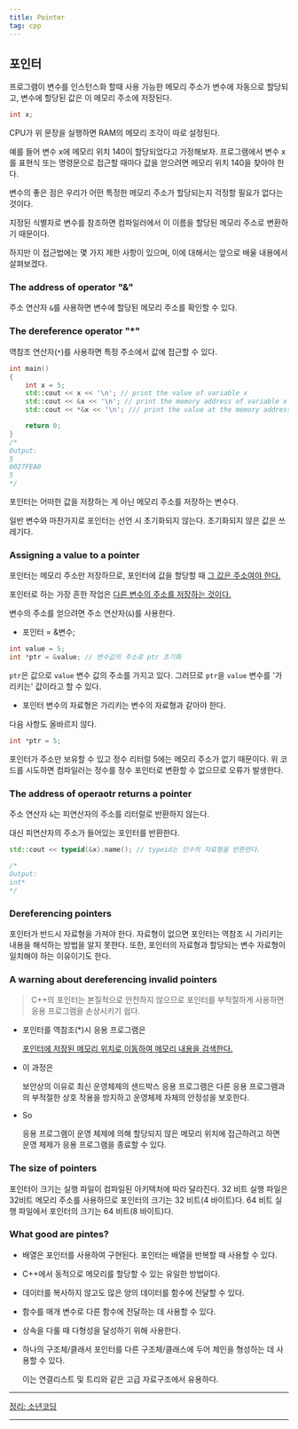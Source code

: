 ```yaml
---
title: Pointer
tag: cpp
---
```




## 포인터

프로그램이 변수를 인스턴스화 할때 사용 가능한 메모리 주소가 변수에 자동으로 할당되고, 변수에 할당된 값은 이 메모리 주소에 저장된다.

```cpp
int x;
```

CPU가 위 문장을 실행하면 RAM의 메모리 조각이 따로 설정된다. 

예를 들어 변수 x에 메모리 위치 140이 할당되었다고 가정해보자. 프로그램에서 변수 x를 표현식 또는 명령문으로 접근할 때마다 값을 얻으려면 메모리 위치 140을 찾아야 한다.

변수의 좋은 점은 우리가 어떤 특정한 메모리 주소가 할당되는지 걱정할 필요가 없다는 것이다. 

지정된 식별자로 변수를 참조하면 컴파일러에서 이 이름을 할당된 메모리 주소로 변환하기 때문이다.

하지만 이 접근법에는 몇 가지 제한 사항이 있으며, 이에 대해서는 앞으로 배울 내용에서 살펴보겠다.



### The address of operator "&"

주소 연산자 `&`를 사용하면 변수에 할당된 메모리 주소를 확인할 수 있다.

###  The dereference operator "*"

역참조 연산자(`*`)를 사용하면 특정 주소에서 값에 접근할 수 있다.

```cpp
int main()
{
    int x = 5;
    std::cout << x << '\n'; // print the value of variable x
    std::cout << &x << '\n'; // print the memory address of variable x
    std::cout << *&x << '\n'; /// print the value at the memory address of variable x

    return 0;
}
/*
Output:
5
0027FEA0
5
*/
```

포인터는 어떠한 값을 저장하는 게 아닌 메모리 주소를 저장하는 변수다.

일반 변수와 마찬가지로 포인터는 선언 시 초기화되지 않는다. 초기화되지 않은 값은 쓰레기다.



### Assigning a value to a pointer

포인터는 메모리 주소만 저장하므로, 포인터에 값을 할당할 때 <u>그 값은 주소여야 한다.</u> 

포인터로 하는 가장 흔한 작업은 <u>다른 변수의 주소를 저장하는 것이다.</u>

변수의 주소를 얻으려면 주소 연산자(`&`)를 사용한다.

- 포인터 = &변수;

```cpp
int value = 5;
int *ptr = &value; // 변수값의 주소로 ptr 초기화
```

`ptr`은 값으로 `value` 변수 값의 주소를 가지고 있다. 그러므로 `ptr`을 `value` 변수를 '가리키는' 값이라고 할 수 있다.

+ 포인터 변수의 자료형은 가리키는 변수의 자료형과 같아야 한다.

다음 사항도 올바르지 않다.

```cpp
int *ptr = 5;
```

포인터가 주소만 보유할 수 있고 정수 리터럴 5에는 메모리 주소가 없기 때문이다. 위 코드를 시도하면 컴파일러는 정수를 정수 포인터로 변환할 수 없으므로 오류가 발생한다.



### The address of operaotr returns a pointer

주소 연산자 `&`는 피연산자의 주소를 리터럴로 반환하지 않는다. 

대신 피연산자의 주소가 들어있는 포인터를 반환한다.

```cpp
std::cout << typeid(&x).name(); // typeid는 인수의 자료형을 반환한다.

/*
Output: 
int* 
*/
```



### Dereferencing pointers

포인터가 반드시 자료형을 가져야 한다. 자료형이 없으면 포인터는 역참조 시 가리키는 내용을 해석하는 방법을 알지 못한다. 또한, 포인터의 자료형과 할당되는 변수 자료형이 일치해야 하는 이유이기도 한다.



### A warning about dereferencing invalid pointers

> C++의 포인터는 본질적으로 안전하지 않으므로 포인터를 부적절하게 사용하면 응용 프로그램을 손상시키기 쉽다.



+ 포인터를 역참조(*)시 응용 프로그램은 

  <u>포인터에 저장된 메모리 위치로 이동하여 메모리 내용을 검색한다.</u> 

+ 이 과정은

  보안상의 이유로 최신 운영체제의 샌드박스 응용 프로그램은 다른 응용 프로그램과의 부적절한 상호 작용을 방지하고 운영체제 자체의 안정성을 보호한다. 

- So

  응용 프로그램이 운영 체제에 의해 할당되지 않은 메모리 위치에 접근하려고 하면 운영 체제가 응용 프로그램을 종료할 수 있다.



### The size of pointers

포인터이 크기는 실행 파일이 컴파일된 아키텍처에 따라 달라진다. 32 비트 실행 파일은 32비트 메모리 주소를 사용하므로 포인터의 크기는 32 비트(4 바이트)다. 64 비트 실행 파일에서 포인터의 크기는 64 비트(8 바이트)다.



### What good are pintes?

+ 배열은 포인터를 사용하여 구현된다. 포인터는 배열을 반복할 때 사용할 수 있다.

+ C++에서 동적으로 메모리를 할당할 수 있는 유일한 방법이다.

+ 데이터를 복사하지 않고도 많은 양의 데이터를 함수에 전달할 수 있다.

+ 함수를 매개 변수로 다른 함수에 전달하는 데  사용할 수 있다.

+ 상속을 다룰 때 다형성을 달성하기 위해 사용한다.

+ 하나의 구조체/클래서 포인터를 다른 구조체/클래스에 두어 체인을 형성하는 데 사용할 수 있다. 

  이는 연결리스트 및 트리와 같은 고급 자료구조에서 유용하다.

---

[정리: 소년코딩](https://boycoding.tistory.com/199?category=1009770)

---

